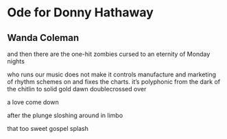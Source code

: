 # Ode for Donny Hathaway
## Wanda Coleman
and then there are the one-hit zombies
cursed to an eternity of Monday nights

who runs our music does not make it
controls manufacture and marketing of rhythm
schemes on and fixes the charts. it’s polyphonic
from the dark of the chitlin to solid gold dawn
doublecrossed over

a love come down

after the plunge
sloshing around in limbo

that too sweet gospel splash